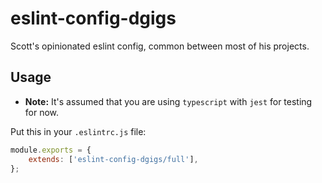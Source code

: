 # eslint-config-dgigs

Scott's opinionated eslint config, common between most of his projects.

## Usage

* **Note:** It's assumed that you are using `typescript` with `jest` for testing for now.

Put this in your `.eslintrc.js` file:

```javascript
module.exports = {
    extends: ['eslint-config-dgigs/full'],
};
```
